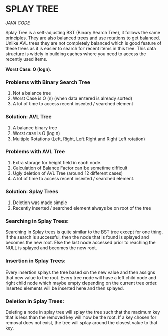 # SPLAY TREE
*JAVA CODE*


Splay Tree is a self-adjusting BST (Binary Search Tree), it follows the 
same principles. They are also balanced trees and use rotations to get 
balanced. Unlike AVL trees they are not completely balanced which is 
good feature of these trees as it is easier to search for recent items 
in this tree.  This data structure is widely in building caches where 
you need to access the recently used items.

**Worst Case: O (logn).**

### Problems with Binary Search Tree 
1. Not a balance tree 
2. Worst Case is O (n) (when data entered is already sorted) 
3. A lot of time to access recent inserted / searched element 

### Solution: AVL Tree 
1. A balance binary tree 
2. Worst case is O (log n)
3. Multiple Rotations (Left, Right, Left Right and Right Left rotation)

### Problems with AVL Tree 
1. Extra storage for height field in each node. 
2. Calculation of Balance Factor can be sometime difficult 
3. Ugly deletion of AVL Tree (around 12 different cases) 
4. A lot of time to access recent inserted / searched element. 

### Solution: Splay Trees
1. Deletion was made simple 
2. Recently inserted / searched element always be on root of the tree

### Searching in Splay Trees: 
Searching in Splay trees is quite similar to the BST tree except for one 
thing. If the search is successful, then the node that is found is 
splayed and becomes the new root. Else the last node accessed prior to 
reaching the NULL is splayed and becomes the new root.

### Insertion in Splay Trees:
Every insertion splays the tree based on the new value and then assigns 
that new value to the root.  Every tree node will have a left child node 
and right child node which maybe empty depending on the current tree 
order. Inserted elements will be inserted here and then splayed.

### Deletion in Splay Trees:
Deleting a node in splay tree will splay the tree such that the maximum 
key that is less than the removed key will now be the root. If a key 
chosen for removal does not exist, the tree will splay around the 
closest value to that key.

